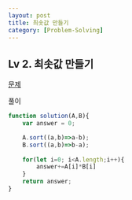 ```yaml
---
layout: post
title: 최솟값 만들기
category: [Problem-Solving]
---
```


## Lv 2. 최솟값 만들기

[문제](https://school.programmers.co.kr/learn/courses/30/lessons/12941)

풀이

```ts
function solution(A,B){
    var answer = 0;

    A.sort((a,b)=>a-b);
    B.sort((a,b)=>b-a);
    
    for(let i=0; i<A.length;i++){
        answer+=A[i]*B[i]
    }
    return answer;
}
```